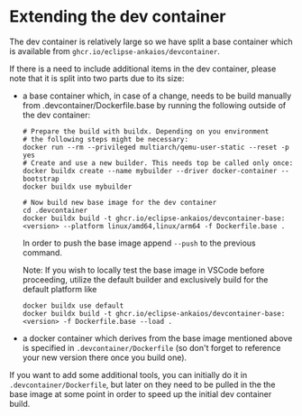 # Extending the dev container

The dev container is relatively large so we have split a base container which is available from `ghcr.io/eclipse-ankaios/devcontainer`.

If there is a need to include additional items in the dev container, please note that it is split into two parts due to its size:

* a base container which, in case of a change, needs to be build manually from .devcontainer/Dockerfile.base by running the following outside of the dev container:

    ```shell
    # Prepare the build with buildx. Depending on you environment
    # the following steps might be necessary:
    docker run --rm --privileged multiarch/qemu-user-static --reset -p yes
    # Create and use a new builder. This needs top be called only once:
    docker buildx create --name mybuilder --driver docker-container --bootstrap
    docker buildx use mybuilder
    
    # Now build new base image for the dev container
    cd .devcontainer
    docker buildx build -t ghcr.io/eclipse-ankaios/devcontainer-base:<version> --platform linux/amd64,linux/arm64 -f Dockerfile.base .
    ```

    In order to push the base image append `--push` to the previous command.

    Note: If you wish to locally test the base image in VSCode before proceeding, utilize the default builder and exclusively build for the default platform like

    ```shell
    docker buildx use default
    docker buildx build -t ghcr.io/eclipse-ankaios/devcontainer-base:<version> -f Dockerfile.base --load .
    ```
    
* a docker container which derives from the base image mentioned above is specified in `.devcontainer/Dockerfile` (so don't forget to reference your new version there once you build one).

If you want to add some additional tools, you can initially do it in `.devcontainer/Dockerfile`, but later on they need to be pulled in the the base image at some point in order to speed up the initial dev container build.
